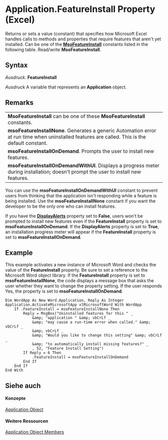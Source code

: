 
# Application.FeatureInstall Property (Excel)

Returns or sets a value (constant) that specifies how Microsoft Excel handles calls to methods and properties that require features that aren't yet installed. Can be one of the  **[MsoFeatureInstall](http://msdn.microsoft.com/library/25256738-d169-5c00-1d5d-eb8019811976%28Office.15%29.aspx)** constants listed in the following table. Read/write **MsoFeatureInstall**.


## Syntax

 _Ausdruck_. **FeatureInstall**

 _Ausdruck_ A variable that represents an **Application** object.


## Remarks


||
|:-----|
|**MsoFeatureInstall** can be one of these **MsoFeatureInstall** constants.|
|**msoFeatureInstallNone**. Generates a generic Automation error at run time when uninstalled features are called. This is the default constant.|
|**msoFeatureInstallOnDemand**. Prompts the user to install new features.|
|**msoFeatureInstallOnDemandWithUI**. Displays a progress meter during installation; doesn't prompt the user to install new features.|
You can use the  **msoFeatureInstallOnDemandWithUI** constant to prevent users from thinking that the application isn't responding while a feature is being installed. Use the **msoFeatureInstallNone** constant if you want the developer to be the only one who can install features.

If you have the  **[DisplayAlerts](d9f36a99-e9c9-9a67-abaf-9c8e49b4febc.md)** property set to **False**, users won't be prompted to install new features even if the **FeatureInstall** property is set to **msoFeatureInstallOnDemand**. If the **DisplayAlerts** property is set to **True**, an installation progress meter will appear if the **FeatureInstall** property is set to **msoFeatureInstallOnDemand**.


## Example

This example activates a new instance of Microsoft Word and checks the value of the  **FeatureInstall** property. Be sure to set a reference to the Microsoft Word object library. If the **FeatureInstall** property is set to **msoFeatureInstallNone**, the code displays a message box that asks the user whether they want to change the property setting. If the user responds Yes, the property is set to **msoFeatureInstallOnDemand**.


```
Dim WordApp As New Word.Application, Reply As Integer 
Application.ActivateMicrosoftApp xlMicrosoftWord With WordApp 
    If .FeatureInstall = msoFeatureInstallNone Then 
        Reply = MsgBox("Uninstalled features for this " _ 
            &amp; "application " &amp; vbCrLf _ 
            &amp; "may cause a run-time error when called." &amp; vbCrLf _ 
            &amp; vbCrLf _ 
            &amp; "Would you like to change this setting" &amp; vbCrLf _ 
            &amp; "to automatically install missing features?" _ 
            , 52, "Feature Install Setting") 
        If Reply = 6 Then 
            .FeatureInstall = msoFeatureInstallOnDemand 
        End If 
    End If 
End With
```


## Siehe auch


#### Konzepte


[Application Object](19b73597-5cf9-4f56-8227-b5211f657f6f.md)
#### Weitere Ressourcen


[Application Object Members](http://msdn.microsoft.com/library/4cb9ca42-8d07-cc9c-2d80-4eb9a5921e1e%28Office.15%29.aspx)